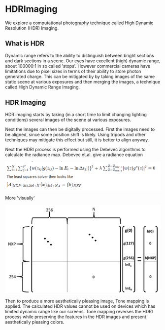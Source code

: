 # HDRImaging
We explore a computational photography technique called High Dynamic Resolution (HDR) Imaging.

## What is HDR
Dynamic range refers to the ability to distinguish between bright sections and dark sections in a scene. Our eyes have excellent (high) dynamic range, about 100000:1 in so called 'stops'. However commercial cameras have limitations due to pixel sizes in terms of their ability to store photon generated charge. This can be mitigated by  by taking images of the same static scene at various exposures and then merging the images, a technique called High Dynamic Range Imaging.

## HDR Imaging
HDR imaging starts by taking (in a short time to limit changing lighting conditions) several images of the scene at various exposures. 

Next the images can then be digitally processed. First the images need to be aligned, since some position shift is likely. Using tripods and other techniques may mitigate this effect but still, it is better to align anyway.

Next the HDRI process is performed using the Debevec algorithms to calculate the radiance map. Debevec et.al. give a radiance equation

![HDRI Equations](HDRImagingEqn.png)

More 'visually'

![HDRI Matrix](HDRImagingMatrix.png)

Then to produce a more aesthetically pleasing image, Tone mapping is applied. The calculated HDR values cannot be used on devices which has limited dynamic range like our screens. Tone mapping reverses the HDRI process while preserving the features in the HDR images and present aesthetically  pleasing colors.
